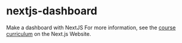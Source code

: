 # nextjs-dashboard
Make a dashboard with NextJS
For more information, see the [course curriculum](https://nextjs.org/learn) on the Next.js Website.
